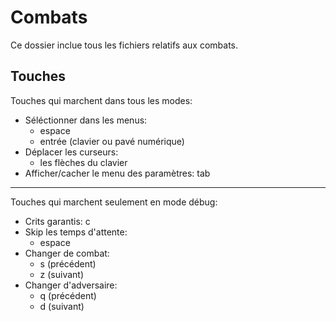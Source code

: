 # Combats
Ce dossier inclue tous les fichiers relatifs aux combats.  

## Touches
Touches qui marchent dans tous les modes:
- Séléctionner dans les menus:
	+ espace
	+ entrée (clavier ou pavé numérique)
- Déplacer les curseurs:
	+ les flèches du clavier
- Afficher/cacher le menu des paramètres: tab

___
Touches qui marchent seulement en mode débug:
- Crits garantis: c
- Skip les temps d'attente:
	+ espace
- Changer de combat:
	+ s (précédent)
	+ z (suivant)
- Changer d'adversaire:
	+ q (précédent)
	+ d (suivant)